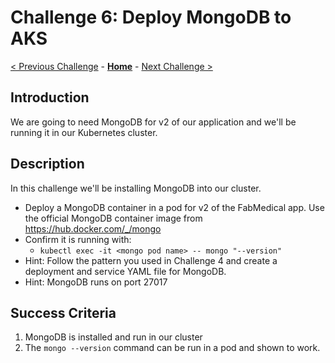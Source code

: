 # Challenge 6: Deploy MongoDB to AKS

[< Previous Challenge](./05-scaling.md) - **[Home](../README.md)** - [Next Challenge >](./07-updaterollback.md)

## Introduction

We are going to need MongoDB for v2 of our application and we'll be running it in our Kubernetes cluster.

## Description

In this challenge we'll be installing MongoDB into our cluster.

- Deploy a MongoDB container in a pod for v2 of the FabMedical app.  Use the official MongoDB container image from https://hub.docker.com/_/mongo
- Confirm it is running with:
	- `kubectl exec -it <mongo pod name> -- mongo "--version"`
- Hint:  Follow the pattern you used in Challenge 4 and create a deployment and service YAML file for MongoDB.
- Hint: MongoDB runs on port 27017
## Success Criteria

1. MongoDB is installed and run in our cluster
1. The `mongo --version` command can be run in a pod and shown to work.